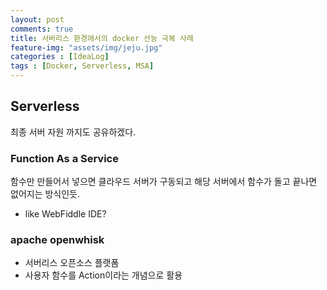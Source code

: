 ```yaml
---
layout: post
comments: true
title: 서버리스 환경에서의 docker 선능 극복 사례
feature-img: "assets/img/jeju.jpg"
categories : [IdeaLog]
tags : [Docker, Serverless, MSA]
---
```


## Serverless

최종 서버 자원 까지도 공유하겠다.

### Function As a Service

함수만 만들어서 넣으면 클라우드 서버가 구동되고 해당 서버에서 함수가 돌고 끝나면 없어지는 방식인듯.

- like WebFiddle IDE?

### apache openwhisk

- 서버리스 오픈소스 플랫폼
- 사용자 함수를 Action이라는 개념으로 활용
